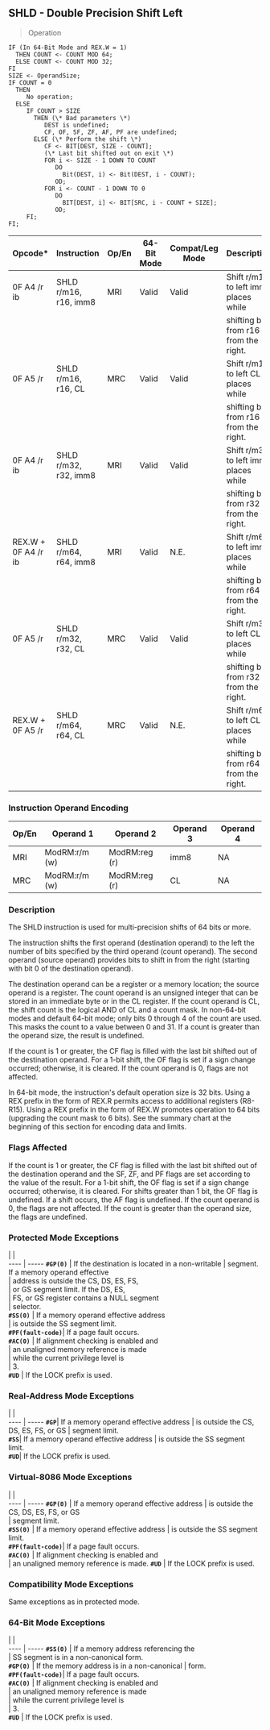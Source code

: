 ## SHLD - Double Precision Shift Left

> Operation

``` slim
IF (In 64-Bit Mode and REX.W = 1)
  THEN COUNT <- COUNT MOD 64;
  ELSE COUNT <- COUNT MOD 32;
FI
SIZE <- OperandSize;
IF COUNT = 0
  THEN
     No operation;
  ELSE
     IF COUNT > SIZE
       THEN (\* Bad parameters \*)
          DEST is undefined;
          CF, OF, SF, ZF, AF, PF are undefined;
       ELSE (\* Perform the shift \*)
          CF <- BIT[DEST, SIZE - COUNT];
          (\* Last bit shifted out on exit \*)
          FOR i <- SIZE - 1 DOWN TO COUNT
             DO
               Bit(DEST, i) <- Bit(DEST, i - COUNT);
             OD;
          FOR i <- COUNT - 1 DOWN TO 0
             DO
               BIT[DEST, i] <- BIT[SRC, i - COUNT + SIZE];
             OD;
     FI;
FI;

```

 Opcode*            | Instruction          | Op/En| 64-Bit Mode| Compat/Leg Mode| Description                              
 ---  | --- | --- | --- | --- | ---
 0F A4 /r ib        | SHLD r/m16, r16, imm8| MRI  | Valid      | Valid          | Shift r/m16 to left imm8 places while    
                    |                      |      |            |                | shifting bits from r16 in from the right.
 0F A5 /r           | SHLD r/m16, r16, CL  | MRC  | Valid      | Valid          | Shift r/m16 to left CL places while      
                    |                      |      |            |                | shifting bits from r16 in from the right.
 0F A4 /r ib        | SHLD r/m32, r32, imm8| MRI  | Valid      | Valid          | Shift r/m32 to left imm8 places while    
                    |                      |      |            |                | shifting bits from r32 in from the right.
 REX.W + 0F A4 /r ib| SHLD r/m64, r64, imm8| MRI  | Valid      | N.E.           | Shift r/m64 to left imm8 places while    
                    |                      |      |            |                | shifting bits from r64 in from the right.
 0F A5 /r           | SHLD r/m32, r32, CL  | MRC  | Valid      | Valid          | Shift r/m32 to left CL places while      
                    |                      |      |            |                | shifting bits from r32 in from the right.
 REX.W + 0F A5 /r   | SHLD r/m64, r64, CL  | MRC  | Valid      | N.E.           | Shift r/m64 to left CL places while      
                    |                      |      |            |                | shifting bits from r64 in from the right.

### Instruction Operand Encoding
 Op/En| Operand 1    | Operand 2    | Operand 3| Operand 4
 ---  | --- | --- | --- | ---
 MRI  | ModRM:r/m (w)| ModRM:reg (r)| imm8     | NA       
 MRC  | ModRM:r/m (w)| ModRM:reg (r)| CL       | NA       

### Description
The SHLD instruction is used for multi-precision shifts of 64 bits or more.

The instruction shifts the first operand (destination operand) to the left the
number of bits specified by the third operand (count operand). The second operand
(source operand) provides bits to shift in from the right (starting with bit
0 of the destination operand).

The destination operand can be a register or a memory location; the source operand
is a register. The count operand is an unsigned integer that can be stored in
an immediate byte or in the CL register. If the count operand is CL, the shift
count is the logical AND of CL and a count mask. In non-64-bit modes and default
64-bit mode; only bits 0 through 4 of the count are used. This masks the count
to a value between 0 and 31. If a count is greater than the operand size, the
result is undefined.

If the count is 1 or greater, the CF flag is filled with the last bit shifted
out of the destination operand. For a 1-bit shift, the OF flag is set if a sign
change occurred; otherwise, it is cleared. If the count operand is 0, flags
are not affected.

In 64-bit mode, the instruction's default operation size is 32 bits. Using a
REX prefix in the form of REX.R permits access to additional registers (R8-R15).
Using a REX prefix in the form of REX.W promotes operation to 64 bits (upgrading
the count mask to 6 bits). See the summary chart at the beginning of this section
for encoding data and limits.



### Flags Affected
If the count is 1 or greater, the CF flag is filled with the last bit shifted
out of the destination operand and the SF, ZF, and PF flags are set according
to the value of the result. For a 1-bit shift, the OF flag is set if a sign
change occurred; otherwise, it is cleared. For shifts greater than 1 bit, the
OF flag is undefined. If a shift occurs, the AF flag is undefined. If the count
operand is 0, the flags are not affected. If the count is greater than the operand
size, the flags are undefined.


### Protected Mode Exceptions
   | |  
---- | -----
 **``#GP(0)``**         | If the destination is located in a non-writable
                | segment. If a memory operand effective         
                | address is outside the CS, DS, ES, FS,         
                | or GS segment limit. If the DS, ES,            
                | FS, or GS register contains a NULL segment     
                | selector.                                      
 **``#SS(0)``**         | If a memory operand effective address          
                | is outside the SS segment limit.               
 **``#PF(fault-code)``**| If a page fault occurs.                        
 **``#AC(0)``**         | If alignment checking is enabled and           
                | an unaligned memory reference is made          
                | while the current privilege level is           
                | 3.                                             
 **``#UD``**            | If the LOCK prefix is used.                    

### Real-Address Mode Exceptions
   | |  
---- | -----
 **``#GP``**| If a memory operand effective address
    | is outside the CS, DS, ES, FS, or GS 
    | segment limit.                       
 **``#SS``**| If a memory operand effective address
    | is outside the SS segment limit.     
 **``#UD``**| If the LOCK prefix is used.          

### Virtual-8086 Mode Exceptions
   | |  
---- | -----
 **``#GP(0)``**         | If a memory operand effective address 
                | is outside the CS, DS, ES, FS, or GS  
                | segment limit.                        
 **``#SS(0)``**         | If a memory operand effective address 
                | is outside the SS segment limit.      
 **``#PF(fault-code)``**| If a page fault occurs.               
 **``#AC(0)``**         | If alignment checking is enabled and  
                | an unaligned memory reference is made.
 **``#UD``**            | If the LOCK prefix is used.           

### Compatibility Mode Exceptions
Same exceptions as in protected mode.


### 64-Bit Mode Exceptions
   | |  
---- | -----
 **``#SS(0)``**         | If a memory address referencing the        
                | SS segment is in a non-canonical form.     
 **``#GP(0)``**         | If the memory address is in a non-canonical
                | form.                                      
 **``#PF(fault-code)``**| If a page fault occurs.                    
 **``#AC(0)``**         | If alignment checking is enabled and       
                | an unaligned memory reference is made      
                | while the current privilege level is       
                | 3.                                         
 **``#UD``**            | If the LOCK prefix is used.                
